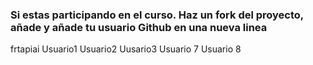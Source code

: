 ### Si estas participando en el curso. Haz un fork del proyecto, añade  y añade tu usuario Github en una nueva linea

frtapiai
Usuario1
Usuario2
Uusario3
Usuario 7
Usuario 8
